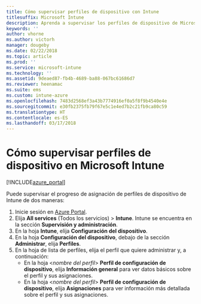 ```yaml
---
title: Cómo supervisar perfiles de dispositivo con Intune
titlesuffix: Microsoft Intune
description: Aprenda a supervisar los perfiles de dispositivo de Microsoft Intune asignados.
keywords: ''
author: vhorne
ms.author: victorh
manager: dougeby
ms.date: 02/22/2018
ms.topic: article
ms.prod: ''
ms.service: microsoft-intune
ms.technology: ''
ms.assetid: 9deaed87-fb4b-4689-ba88-067bc61686d7
ms.reviewer: heenamac
ms.suite: ems
ms.custom: intune-azure
ms.openlocfilehash: 7483d2568ef3a43b7774916ef0a5f8f9b4540e4e
ms.sourcegitcommit: e30fb2375fb79f67e5c1e4ed7b2c21fb9ca80c59
ms.translationtype: HT
ms.contentlocale: es-ES
ms.lasthandoff: 03/17/2018
---
```

# <a name="how-to-monitor-device-profiles-in-microsoft-intune"></a>Cómo supervisar perfiles de dispositivo en Microsoft Intune

[!INCLUDE[azure_portal](./includes/azure_portal.md)]

Puede supervisar el progreso de asignación de perfiles de dispositivo de Intune de dos maneras:


1. Inicie sesión en [Azure Portal](https://portal.azure.com).
2. Elija **All services** (Todos los servicios)  > **Intune**. Intune se encuentra en la sección **Supervisión y administración**.
3. En la hoja **Intune**, elija **Configuración del dispositivo**.
2. En la hoja **Configuración del dispositivo**, debajo de la sección **Administrar**, elija **Perfiles**.
2. En la hoja de lista de perfiles, elija el perfil que quiere administrar y, a continuación:
    - En la hoja <*nombre del perfil*> **Perfil de configuración de dispositivo**, elija **Información general** para ver datos básicos sobre el perfil y sus asignaciones.
    - En la hoja <*nombre del perfil*> **Perfil de configuración de dispositivo**, elija **Asignaciones** para ver información más detallada sobre el perfil y sus asignaciones.
